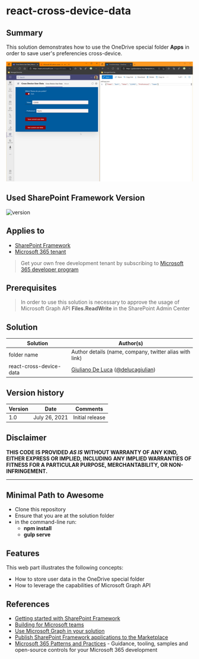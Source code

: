 # react-cross-device-data

## Summary

This solution demonstrates how to use the OneDrive special folder **Apps** in order to save user's preferencies cross-device.

![Preview](Assets/Preview.jpg)

## Used SharePoint Framework Version

![version](https://img.shields.io/npm/v/@microsoft/sp-component-base/latest?color=green)

## Applies to

- [SharePoint Framework](https://aka.ms/spfx)
- [Microsoft 365 tenant](https://docs.microsoft.com/en-us/sharepoint/dev/spfx/set-up-your-developer-tenant)

> Get your own free development tenant by subscribing to [Microsoft 365 developer program](http://aka.ms/o365devprogram)

## Prerequisites

> In order to use this solution is necessary to approve the usage of Microsoft Graph API **Files.ReadWrite** in the SharePoint Admin Center

## Solution

Solution|Author(s)
--------|---------
folder name | Author details (name, company, twitter alias with link)
react-cross-device-data | [Giuliano De Luca](https://github.com/giuleon) ([@delucagiulian](https://twitter.com/delucagiulian))

## Version history

Version|Date|Comments
-------|----|--------
1.0|July 26, 2021|Initial release

## Disclaimer

**THIS CODE IS PROVIDED *AS IS* WITHOUT WARRANTY OF ANY KIND, EITHER EXPRESS OR IMPLIED, INCLUDING ANY IMPLIED WARRANTIES OF FITNESS FOR A PARTICULAR PURPOSE, MERCHANTABILITY, OR NON-INFRINGEMENT.**

---

## Minimal Path to Awesome

- Clone this repository
- Ensure that you are at the solution folder
- in the command-line run:
  - **npm install**
  - **gulp serve**

## Features

This web part illustrates the following concepts:

- How to store user data in the OneDrive special folder
- How to leverage the capabilities of Microsoft Graph API

## References

- [Getting started with SharePoint Framework](https://docs.microsoft.com/en-us/sharepoint/dev/spfx/set-up-your-developer-tenant)
- [Building for Microsoft teams](https://docs.microsoft.com/en-us/sharepoint/dev/spfx/build-for-teams-overview)
- [Use Microsoft Graph in your solution](https://docs.microsoft.com/en-us/sharepoint/dev/spfx/web-parts/get-started/using-microsoft-graph-apis)
- [Publish SharePoint Framework applications to the Marketplace](https://docs.microsoft.com/en-us/sharepoint/dev/spfx/publish-to-marketplace-overview)
- [Microsoft 365 Patterns and Practices](https://aka.ms/m365pnp) - Guidance, tooling, samples and open-source controls for your Microsoft 365 development